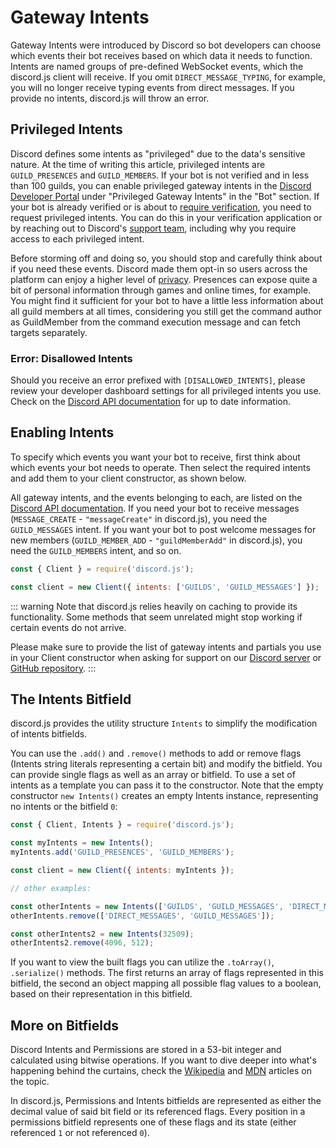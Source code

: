 # Gateway Intents

Gateway Intents were introduced by Discord so bot developers can choose which events their bot receives based on which data it needs to function. Intents are named groups of pre-defined WebSocket events, which the discord.js client will receive. If you omit `DIRECT_MESSAGE_TYPING`, for example, you will no longer receive typing events from direct messages. If you provide no intents, discord.js will throw an error.

## Privileged Intents

Discord defines some intents as "privileged" due to the data's sensitive nature. At the time of writing this article, privileged intents are `GUILD_PRESENCES` and `GUILD_MEMBERS`. If your bot is not verified and in less than 100 guilds, you can enable privileged gateway intents in the [Discord Developer Portal](https://discord.com/developers/applications) under "Privileged Gateway Intents" in the "Bot" section. If your bot is already verified or is about to [require verification](https://support.discord.com/hc/en-us/articles/360040720412), you need to request privileged intents. You can do this in your verification application or by reaching out to Discord's [support team](https://dis.gd/contact), including why you require access to each privileged intent.

Before storming off and doing so, you should stop and carefully think about if you need these events. Discord made them opt-in so users across the platform can enjoy a higher level of [privacy](https://en.wikipedia.org/wiki/Privacy_by_design). Presences can expose quite a bit of personal information through games and online times, for example. You might find it sufficient for your bot to have a little less information about all guild members at all times, considering you still get the command author as GuildMember from the command execution message and can fetch targets separately.

### Error: Disallowed Intents

Should you receive an error prefixed with `[DISALLOWED_INTENTS]`, please review your developer dashboard settings for all privileged intents you use. Check on the [Discord API documentation](https://discord.com/developers/docs/topics/gateway#privileged-intents) for up to date information.

## Enabling Intents

To specify which events you want your bot to receive, first think about which events your bot needs to operate. Then select the required intents and add them to your client constructor, as shown below.

All gateway intents, and the events belonging to each, are listed on the [Discord API documentation](https://discord.com/developers/docs/topics/gateway#list-of-intents). If you need your bot to receive messages (`MESSAGE_CREATE` - `"messageCreate"` in discord.js), you need the `GUILD_MESSAGES` intent. If you want your bot to post welcome messages for new members (`GUILD_MEMBER_ADD` - `"guildMemberAdd"` in discord.js), you need the `GUILD_MEMBERS` intent, and so on.

```js
const { Client } = require('discord.js');

const client = new Client({ intents: ['GUILDS', 'GUILD_MESSAGES'] });
```

::: warning
Note that discord.js relies heavily on caching to provide its functionality. Some methods that seem unrelated might stop working if certain events do not arrive.

Please make sure to provide the list of gateway intents and partials you use in your Client constructor when asking for support on our [Discord server](https://discord.gg/djs) or [GitHub repository](https://github.com/discordjs/discord.js).
:::

## The Intents Bitfield

discord.js provides the utility structure <docs-link path="class/Intents">`Intents`</docs-link> to simplify the modification of intents bitfields.

You can use the `.add()` and `.remove()` methods to add or remove flags (Intents string literals representing a certain bit) and modify the bitfield. You can provide single flags as well as an array or bitfield. To use a set of intents as a template you can pass it to the constructor. Note that the empty constructor `new Intents()` creates an empty Intents instance, representing no intents or the bitfield `0`:

```js
const { Client, Intents } = require('discord.js');

const myIntents = new Intents();
myIntents.add('GUILD_PRESENCES', 'GUILD_MEMBERS');

const client = new Client({ intents: myIntents });

// other examples:

const otherIntents = new Intents(['GUILDS', 'GUILD_MESSAGES', 'DIRECT_MESSAGES']);
otherIntents.remove(['DIRECT_MESSAGES', 'GUILD_MESSAGES']);

const otherIntents2 = new Intents(32509);
otherIntents2.remove(4096, 512);
```

If you want to view the built flags you can utilize the `.toArray()`, `.serialize()` methods. The first returns an array of flags represented in this bitfield, the second an object mapping all possible flag values to a boolean, based on their representation in this bitfield.

## More on Bitfields

Discord Intents and Permissions are stored in a 53-bit integer and calculated using bitwise operations. If you want to dive deeper into what's happening behind the curtains, check the [Wikipedia](https://en.wikipedia.org/wiki/Bit_field) and [MDN](https://developer.mozilla.org/en-US/docs/Web/JavaScript/Reference/Operators/Bitwise_Operators) articles on the topic.

In discord.js, Permissions and Intents bitfields are represented as either the decimal value of said bit field or its referenced flags. Every position in a permissions bitfield represents one of these flags and its state (either referenced `1` or not referenced `0`).